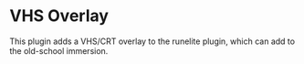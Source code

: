 # VHS Overlay
This plugin adds a VHS/CRT overlay to the runelite plugin, which can add to the old-school immersion.
